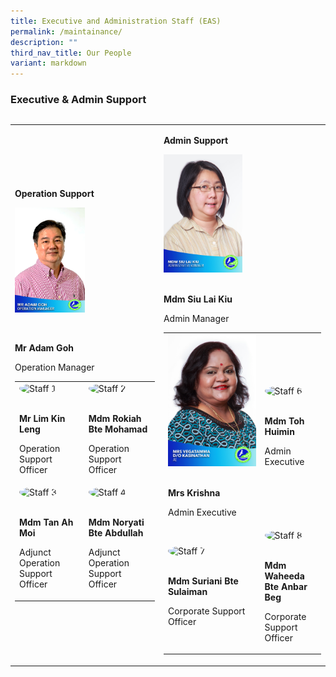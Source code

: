 ```yaml
---
title: Executive and Administration Staff (EAS)
permalink: /maintainance/
description: ""
third_nav_title: Our People
variant: markdown
---
```

<h3><strong>Executive &amp; Admin Support</strong></h3>
<table style="width: 0px">
<colgroup></colgroup>
<tbody>
<tr></tr>
</tbody>
</table>
<table style="minWidth: 50px">
<colgroup>
<col>
<col>
</colgroup>
<tbody>
<tr>
<td rowspan="1" colspan="1">
<p><strong>Operation Support</strong>
</p>
<div class="isomer-image-wrapper">
<img style="width: 50%; height: auto; object-fit: cover;" height="auto" width="100%" alt="Operation Manager" src="/images/Staff/Mr_Adam_Goh__Operation_Manager_.jpg">
</div>
<p>
<br>
</p>
<p><strong>Mr Adam Goh</strong> 
</p>
<p>Operation Manager</p>
<table style="minWidth: 50px">
<colgroup>
<col>
<col>
</colgroup>
<tbody>
<tr>
<td rowspan="1" colspan="1">
<div class="isomer-image-wrapper">
<img style="width:100px; height:100px; border-radius:50%;" height="auto" width="100%" alt="Staff 1" src="/images/staff1.jpg">
</div>
<p>
<br><strong>Mr Lim Kin Leng</strong> 
<br>
</p>
<p>Operation Support Officer</p>
</td>
<td rowspan="1" colspan="1">
<div class="isomer-image-wrapper">
<img style="width:100px; height:100px; border-radius:50%;" height="auto" width="100%" alt="Staff 2" src="/images/staff2.jpg">
</div>
<p>
<br><strong>Mdm Rokiah Bte Mohamad</strong> 
<br>
</p>
<p>Operation Support Officer</p>
</td>
</tr>
<tr>
<td rowspan="1" colspan="1">
<div class="isomer-image-wrapper">
<img style="width:100px; height:100px; border-radius:50%;" height="auto" width="100%" alt="Staff 3" src="/images/staff3.jpg">
</div>
<p>
<br><strong>Mdm Tan Ah Moi</strong> 
<br>
</p>
<p>Adjunct Operation Support Officer</p>
</td>
<td rowspan="1" colspan="1">
<div class="isomer-image-wrapper">
<img style="width:100px; height:100px; border-radius:50%;" height="auto" width="100%" alt="Staff 4" src="/images/staff4.jpg">
</div>
<p>
<br><strong>Mdm Noryati Bte Abdullah</strong> 
<br>
</p>
<p>Adjunct Operation Support Officer</p>
</td>
</tr>
</tbody>
</table>
</td>
<td rowspan="1" colspan="1">
<p><strong>Admin Support</strong>
</p>
<div class="isomer-image-wrapper">
<img style="width: 50%; height: auto; object-fit: cover; object-position: center top;" height="auto" width="100%" alt="Administrative Manager" src="/images/Staff/mdm%20siu%20lai%20kiu.jpg">
</div>
<p>
<br><strong>Mdm Siu Lai Kiu </strong>
</p>
<p>Admin Manager</p>
<table style="minWidth: 50px">
<colgroup>
<col>
<col>
</colgroup>
<tbody>
<tr>
<td rowspan="1" colspan="1">
<div class="isomer-image-wrapper">
<img style="width: 100%; height: auto; object-fit: cover;" height="auto" width="100%" alt="ADMIN EXECUTIVE" src="/images/Staff/mrs%20vegatamma%20d_o%20kasinathan.jpg">
</div>
<p>
<br><strong>Mrs Krishna</strong> 
<br>
</p>
<p>Admin Executive</p>
</td>
<td rowspan="1" colspan="1">
<div class="isomer-image-wrapper">
<img style="width:100px; height:100px; border-radius:50%;" height="auto" width="100%" alt="Staff 6" src="/images/staff6.jpg">
</div>
<p>
<br><strong>Mdm Toh Huimin</strong> 
<br>
</p>
<p>Admin Executive</p>
</td>
</tr>
<tr>
<td rowspan="1" colspan="1">
<div class="isomer-image-wrapper">
<img style="width:100px; height:100px; border-radius:50%;" height="auto" width="100%" alt="Staff 7" src="/images/staff7.jpg">
</div>
<p>
<br><strong>Mdm Suriani Bte Sulaiman</strong> 
<br>
</p>
<p>Corporate Support Officer</p>
</td>
<td rowspan="1" colspan="1">
<div class="isomer-image-wrapper">
<img style="width:100px; height:100px; border-radius:50%;" height="auto" width="100%" alt="Staff 8" src="/images/staff8.jpg">
</div>
<p>
<br><strong>Mdm Waheeda Bte Anbar Beg</strong> 
<br>
</p>
<p>Corporate Support Officer</p>
</td>
</tr>
</tbody>
</table>
</td>
</tr>
</tbody>
</table>
<p></p>